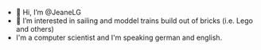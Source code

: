 - 👋 Hi, I’m @JeaneLG
- 👀 I’m interested in sailing and moddel trains build out of bricks (i.e. Lego and others)
- I'm a computer scientist and I'm speaking german and english. 
<!--- 🌱 I’m currently learning ...
- 💞️ I’m looking to collaborate on ...
- 📫 How to reach me ...
--->

<!---
JeaneLG/JeaneLG is a ✨ special ✨ repository because its `README.md` (this file) appears on your GitHub profile.
You can click the Preview link to take a look at your changes.
--->

